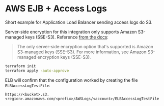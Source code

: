 # AWS EJB + Access Logs

Short example for Application Load Balancer sending access logs do S3.

Server-side encryption for this integration only supports Amazon S3-managed keys (SSE-S3). Reference [from the docs](https://docs.aws.amazon.com/elasticloadbalancing/latest/application/enable-access-logging.html#access-log-create-bucket):

> The only server-side encryption option that's supported is Amazon S3-managed keys (SSE-S3). For more information, see Amazon S3-managed encryption keys (SSE-S3).

```sh
terraform init
terraform apply -auto-approve
```

ELB will confirm that the configuration worked by creating the file `ELBAccessLogTestFile`:

```
https://<bucket>.s3.<region>.amazonaws.com/<prefix>/AWSLogs/<account>/ELBAccessLogTestFile
```
